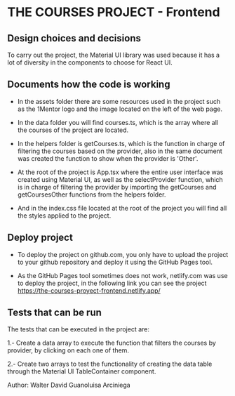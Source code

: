 # THE COURSES PROJECT - Frontend

## Design choices and decisions

To carry out the project, the Material UI library was used because it has a lot of diversity in the components to choose for 
React UI.


## Documents how the code is working

- In the assets folder there are some resources used in the project such as the 1Mentor logo and the image located on the 
left of the web page.

- In the data folder you will find courses.ts, which is the array where all the courses of the project are located.

- In the helpers folder is getCourses.ts, which is the function in charge of filtering the courses based on the provider, 
also in the same document was created the function to show when the provider is 'Other'.

- At the root of the project is App.tsx where the entire user interface was created using Material UI, as well as the 
selectProvider function, which is in charge of filtering the provider by importing the getCourses and getCoursesOther 
functions from the helpers folder.
 
- And in the index.css file located at the root of the project you will find all the styles applied to the project.


## Deploy project

- To deploy the project on github.com, you only have to upload the project to your github repository and deploy it using the 
GitHub Pages tool.

- As the GitHub Pages tool sometimes does not work, netlify.com was use to deploy the project, in the following link you can
see the project https://the-courses-proyect-frontend.netlify.app/


## Tests that can be run

The tests that can be executed in the project are:

1.- Create a data array to execute the function that filters the courses by provider, by clicking on each one of them.

2.- Create two arrays to test the functionality of creating the data table through the Material UI TableContainer component.



Author: Walter David Guanoluisa Arciniega